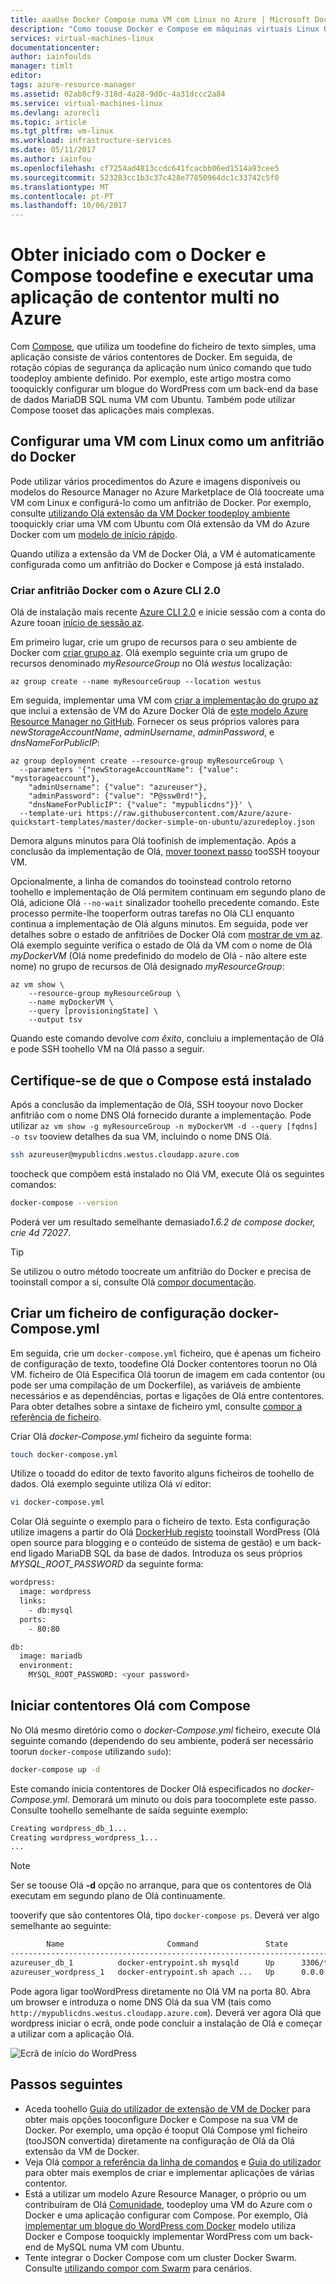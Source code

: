 ```yaml
---
title: aaaUse Docker Compose numa VM com Linux no Azure | Microsoft Docs
description: "Como toouse Docker e Compose em máquinas virtuais Linux Olá CLI do Azure"
services: virtual-machines-linux
documentationcenter: 
author: iainfoulds
manager: timlt
editor: 
tags: azure-resource-manager
ms.assetid: 02ab8cf9-318d-4a28-9d0c-4a31dccc2a84
ms.service: virtual-machines-linux
ms.devlang: azurecli
ms.topic: article
ms.tgt_pltfrm: vm-linux
ms.workload: infrastructure-services
ms.date: 05/11/2017
ms.author: iainfou
ms.openlocfilehash: cf7254ad4813ccdc641fcacbb06ed1514a93cee5
ms.sourcegitcommit: 523283cc1b3c37c428e77850964dc1c33742c5f0
ms.translationtype: MT
ms.contentlocale: pt-PT
ms.lasthandoff: 10/06/2017
---
```

# <a name="get-started-with-docker-and-compose-toodefine-and-run-a-multi-container-application-in-azure"></a>Obter iniciado com o Docker e Compose toodefine e executar uma aplicação de contentor multi no Azure
Com [Compose](http://github.com/docker/compose), que utiliza um toodefine do ficheiro de texto simples, uma aplicação consiste de vários contentores de Docker. Em seguida, de rotação cópias de segurança da aplicação num único comando que tudo toodeploy ambiente definido. Por exemplo, este artigo mostra como tooquickly configurar um blogue do WordPress com um back-end da base de dados MariaDB SQL numa VM com Ubuntu. Também pode utilizar Compose tooset das aplicações mais complexas.


## <a name="set-up-a-linux-vm-as-a-docker-host"></a>Configurar uma VM com Linux como um anfitrião do Docker
Pode utilizar vários procedimentos do Azure e imagens disponíveis ou modelos do Resource Manager no Azure Marketplace de Olá toocreate uma VM com Linux e configurá-lo como um anfitrião de Docker. Por exemplo, consulte [utilizando Olá extensão da VM Docker toodeploy ambiente](dockerextension.md) tooquickly criar uma VM com Ubuntu com Olá extensão da VM do Azure Docker com um [modelo de início rápido](https://github.com/Azure/azure-quickstart-templates/tree/master/docker-simple-on-ubuntu). 

Quando utiliza a extensão da VM de Docker Olá, a VM é automaticamente configurada como um anfitrião do Docker e Compose já está instalado.


### <a name="create-docker-host-with-azure-cli-20"></a>Criar anfitrião Docker com o Azure CLI 2.0
Olá de instalação mais recente [Azure CLI 2.0](/cli/azure/install-az-cli2) e inicie sessão com a conta do Azure tooan [início de sessão az](/cli/azure/#login).

Em primeiro lugar, crie um grupo de recursos para o seu ambiente de Docker com [criar grupo az](/cli/azure/group#create). Olá exemplo seguinte cria um grupo de recursos denominado *myResourceGroup* no Olá *westus* localização:

```azurecli
az group create --name myResourceGroup --location westus
```

Em seguida, implementar uma VM com [criar a implementação do grupo az](/cli/azure/group/deployment#create) que inclui a extensão de VM do Azure Docker Olá de [este modelo Azure Resource Manager no GitHub](https://github.com/Azure/azure-quickstart-templates/tree/master/docker-simple-on-ubuntu). Fornecer os seus próprios valores para *newStorageAccountName*, *adminUsername*, *adminPassword*, e *dnsNameForPublicIP*:

```azurecli
az group deployment create --resource-group myResourceGroup \
  --parameters '{"newStorageAccountName": {"value": "mystorageaccount"},
    "adminUsername": {"value": "azureuser"},
    "adminPassword": {"value": "P@ssw0rd!"},
    "dnsNameForPublicIP": {"value": "mypublicdns"}}' \
  --template-uri https://raw.githubusercontent.com/Azure/azure-quickstart-templates/master/docker-simple-on-ubuntu/azuredeploy.json
```

Demora alguns minutos para Olá toofinish de implementação. Após a conclusão da implementação de Olá, [mover toonext passo](#verify-that-compose-is-installed) tooSSH tooyour VM. 

Opcionalmente, a linha de comandos do tooinstead controlo retorno toohello e implementação de Olá permitem continuam em segundo plano de Olá, adicione Olá `--no-wait` sinalizador toohello precedente comando. Este processo permite-lhe tooperform outras tarefas no Olá CLI enquanto continua a implementação de Olá alguns minutos. Em seguida, pode ver detalhes sobre o estado de anfitriões de Docker Olá com [mostrar de vm az](/cli/azure/vm#show). Olá exemplo seguinte verifica o estado de Olá da VM com o nome de Olá *myDockerVM* (Olá nome predefinido do modelo de Olá - não altere este nome) no grupo de recursos de Olá designado *myResourceGroup*:

```azurecli
az vm show \
    --resource-group myResourceGroup \
    --name myDockerVM \
    --query [provisioningState] \
    --output tsv
```

Quando este comando devolve *com êxito*, concluiu a implementação de Olá e pode SSH toohello VM na Olá passo a seguir.


## <a name="verify-that-compose-is-installed"></a>Certifique-se de que o Compose está instalado
Após a conclusão da implementação de Olá, SSH tooyour novo Docker anfitrião com o nome DNS Olá fornecido durante a implementação. Pode utilizar `az vm show -g myResourceGroup -n myDockerVM -d --query [fqdns] -o tsv` tooview detalhes da sua VM, incluindo o nome DNS Olá.

```bash
ssh azureuser@mypublicdns.westus.cloudapp.azure.com
```

toocheck que compõem está instalado no Olá VM, execute Olá os seguintes comandos:

```bash
docker-compose --version
```

Poderá ver um resultado semelhante demasiado*1.6.2 de compose docker, crie 4d 72027*.

> [!TIP]
> Se utilizou o outro método toocreate um anfitrião do Docker e precisa de tooinstall compor a si, consulte Olá [compor documentação](https://github.com/docker/compose/blob/882dc673ce84b0b29cd59b6815cb93f74a6c4134/docs/install.md).


## <a name="create-a-docker-composeyml-configuration-file"></a>Criar um ficheiro de configuração docker-Compose.yml
Em seguida, crie um `docker-compose.yml` ficheiro, que é apenas um ficheiro de configuração de texto, toodefine Olá Docker contentores toorun no Olá VM. ficheiro de Olá Especifica Olá toorun de imagem em cada contentor (ou pode ser uma compilação de um Dockerfile), as variáveis de ambiente necessários e as dependências, portas e ligações de Olá entre contentores. Para obter detalhes sobre a sintaxe de ficheiro yml, consulte [compor a referência de ficheiro](https://docs.docker.com/compose/compose-file/).

Criar Olá *docker-Compose.yml* ficheiro da seguinte forma:

```bash
touch docker-compose.yml
```

Utilize o tooadd do editor de texto favorito alguns ficheiros de toohello de dados. Olá exemplo seguinte utiliza Olá *vi* editor:

```bash
vi docker-compose.yml
```

Colar Olá seguinte o exemplo para o ficheiro de texto. Esta configuração utilize imagens a partir do Olá [DockerHub registo](https://registry.hub.docker.com/_/wordpress/) tooinstall WordPress (Olá open source para blogging e o conteúdo de sistema de gestão) e um back-end ligado MariaDB SQL da base de dados. Introduza os seus próprios *MYSQL_ROOT_PASSWORD* da seguinte forma:

```sh
wordpress:
  image: wordpress
  links:
    - db:mysql
  ports:
    - 80:80

db:
  image: mariadb
  environment:
    MYSQL_ROOT_PASSWORD: <your password>
```

## <a name="start-hello-containers-with-compose"></a>Iniciar contentores Olá com Compose
No Olá mesmo diretório como o *docker-Compose.yml* ficheiro, execute Olá seguinte comando (dependendo do seu ambiente, poderá ser necessário toorun `docker-compose` utilizando `sudo`):

```bash
docker-compose up -d
```

Este comando inicia contentores de Docker Olá especificados no *docker-Compose.yml*. Demorará um minuto ou dois para toocomplete este passo. Consulte toohello semelhante de saída seguinte exemplo:

```bash
Creating wordpress_db_1...
Creating wordpress_wordpress_1...
...
```

> [!NOTE]
> Ser se toouse Olá **-d** opção no arranque, para que os contentores de Olá executam em segundo plano de Olá continuamente.


tooverify que são contentores Olá, tipo `docker-compose ps`. Deverá ver algo semelhante ao seguinte:

```bash
        Name                       Command               State         Ports
-----------------------------------------------------------------------------------
azureuser_db_1          docker-entrypoint.sh mysqld      Up      3306/tcp
azureuser_wordpress_1   docker-entrypoint.sh apach ...   Up      0.0.0.0:80->80/tcp
```

Pode agora ligar tooWordPress diretamente no Olá VM na porta 80. Abra um browser e introduza o nome DNS Olá da sua VM (tais como `http://mypublicdns.westus.cloudapp.azure.com`). Deverá ver agora Olá que wordpress iniciar o ecrã, onde pode concluir a instalação de Olá e começar a utilizar com a aplicação Olá.

![Ecrã de início do WordPress][wordpress_start]

## <a name="next-steps"></a>Passos seguintes
* Aceda toohello [Guia do utilizador de extensão de VM de Docker](https://github.com/Azure/azure-docker-extension/blob/master/README.md) para obter mais opções tooconfigure Docker e Compose na sua VM de Docker. Por exemplo, uma opção é tooput Olá Compose yml ficheiro (tooJSON convertida) diretamente na configuração de Olá da Olá extensão da VM de Docker.
* Veja Olá [compor a referência da linha de comandos](http://docs.docker.com/compose/reference/) e [Guia do utilizador](http://docs.docker.com/compose/) para obter mais exemplos de criar e implementar aplicações de várias contentor.
* Está a utilizar um modelo Azure Resource Manager, o próprio ou um contribuíram de Olá [Comunidade](https://azure.microsoft.com/documentation/templates/), toodeploy uma VM do Azure com o Docker e uma aplicação configurar com Compose. Por exemplo, Olá [implementar um blogue do WordPress com Docker](https://github.com/Azure/azure-quickstart-templates/tree/master/docker-wordpress-mysql) modelo utiliza Docker e Compose tooquickly implementar WordPress com um back-end de MySQL numa VM com Ubuntu.
* Tente integrar o Docker Compose com um cluster Docker Swarm. Consulte [utilizando compor com Swarm](https://docs.docker.com/compose/swarm/) para cenários.

<!--Image references-->

[wordpress_start]: media/docker-compose-quickstart/WordPress.png
